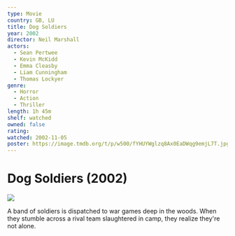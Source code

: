 ```yaml
---
type: Movie
country: GB, LU
title: Dog Soldiers
year: 2002
director: Neil Marshall
actors:
  - Sean Pertwee
  - Kevin McKidd
  - Emma Cleasby
  - Liam Cunningham
  - Thomas Lockyer
genre:
  - Horror
  - Action
  - Thriller
length: 1h 45m
shelf: watched
owned: false
rating:
watched: 2002-11-05
poster: https://image.tmdb.org/t/p/w500/fYHUYWglzq8Ax0EaDWqg9emjL7T.jpg
---
```


# Dog Soldiers (2002)

![](https://image.tmdb.org/t/p/w500/fYHUYWglzq8Ax0EaDWqg9emjL7T.jpg)

A band of soldiers is dispatched to war games deep in the woods. When they stumble across a rival team slaughtered in camp, they realize they're not alone.